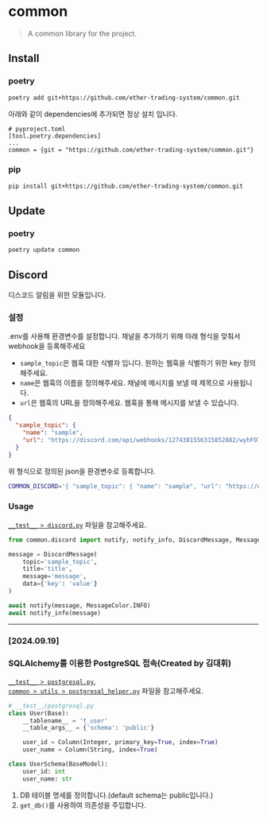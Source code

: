 # common

> A common library for the project.

## Install

### poetry
```bash
poetry add git+https://github.com/ether-trading-system/common.git
```

아래와 같이 dependencies에 추가되면 정상 설치 입니다.
```
# pyproject.toml
[tool.poetry.dependencies]
...
common = {git = "https://github.com/ether-trading-system/common.git"}
```


### pip
```bash
pip install git+https://github.com/ether-trading-system/common.git
```

## Update

### poetry
```bash
poetry update common 
```


## Discord
디스코드 알림을 위한 모듈입니다.

### 설정
.env를 사용해 환경변수를 설정합니다.
채널을 추가하기 위해 아래 형식을 맞춰서 webhook을 등록해주세요

- `sample_topic`은 웹훅 대한 식별자 입니다. 원하는 웹훅을 식별하기 위한 key 정의해주세요.
- `name`은 웹훅의 이름을 정의해주세요. 채널에 메시지를 보낼 때 제목으로 사용됩니다.
- `url`은 웹훅의 URL을 정의해주세요. 웹훅을 통해 메시지를 보낼 수 있습니다.

```json
{
  "sample_topic": {
    "name": "sample",
    "url": "https://discord.com/api/webhooks/1274381556315852882/wyhFO7Xys5JlSi0Gypm9FppyGI_SstKXJcJ4rLLPoYP1VrcTsw-6hwTqMUAKeyuC2y5E"
  }
}
```

위 형식으로 정의된 json을 환경변수로 등록합니다.

```bash
COMMON_DISCORD='{ "sample_topic": { "name": "sample", "url": "https://discord.com/api/webhooks/1274381556315852882/wyhFO7Xys5JlSi0Gypm9FppyGI_SstKXJcJ4rLLPoYP1VrcTsw-6hwTqMUAKeyuC2y5E" } }'
```

### Usage

[`__test__ > discord.py`](__test__/discord.py) 파일을 참고해주세요.

```python
from common.discord import notify, notify_info, DiscordMessage, MessageColor

message = DiscordMessage(
    topic='sample_topic',
    title='title',
    message='message',
    data={'key': 'value'}
)

await notify(message, MessageColor.INFO)
await notify_info(message)
```


---
### [2024.09.19]
### SQLAlchemy를 이용한 PostgreSQL 접속(Created by 김대휘)
[`__test__ > postgresql.py`](__test__/postgresql.py), <br>
[`common > utils > postgresql_helper.py`](common/utils/postgresql_helper.py) 파일을 참고해주세요.


```python
# __test__/postgresql.py
class User(Base):
    __tablename__ = 't_user'
    __table_args__ = {'schema': 'public'}

    user_id = Column(Integer, primary_key=True, index=True)
    user_name = Column(String, index=True)

class UserSchema(BaseModel):
    user_id: int
    user_name: str
```

1. DB 테이블 명세를 정의합니다.(default schema는 public입니다.)
2. `get_db()`를 사용하여 의존성을 주입합니다.